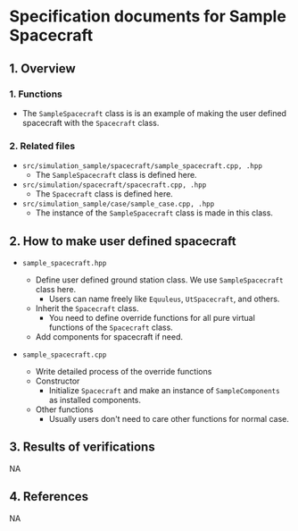 # Specification documents for Sample Spacecraft

## 1.  Overview

### 1. Functions
- The `SampleSpacecraft` class is is an example of making the user defined spacecraft with the `Spacecraft` class.

### 2. Related files
- `src/simulation_sample/spacecraft/sample_spacecraft.cpp, .hpp`
  - The `SampleSpacecraft` class is defined here.
- `src/simulation/spacecraft/spacecraft.cpp, .hpp`
  - The `Spacecraft` class is defined here.
- `src/simulation_sample/case/sample_case.cpp, .hpp`
  - The instance of the `SampleSpacecraft` class is made in this class.


## 2. How to make user defined spacecraft
- `sample_spacecraft.hpp`
  - Define user defined ground station class. We use `SampleSpacecraft` class here.
    - Users can name freely like `Equuleus`, `UtSpacecraft`, and others.
  - Inherit the `Spacecraft` class.
    - You need to define override functions for all pure virtual functions of the `Spacecraft` class.
  - Add components for spacecraft if need.

- `sample_spacecraft.cpp`
  - Write detailed process of the override functions
  - Constructor
    - Initialize `Spacecraft` and make an instance of `SampleComponents` as installed components.
  - Other functions
    - Usually users don't need to care other functions for normal case.

## 3. Results of verifications
NA

## 4. References
NA
